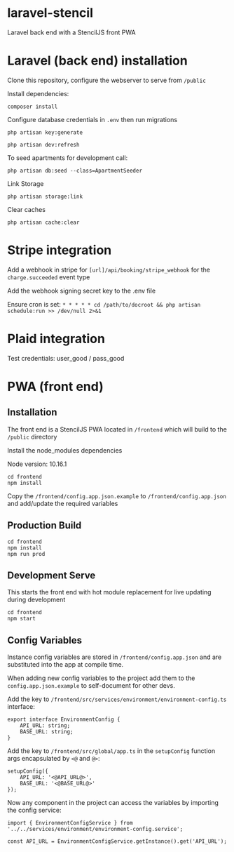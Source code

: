 # laravel-stencil
Laravel back end with a StencilJS front PWA

# Laravel (back end) installation

Clone this repository, configure the webserver to serve from `/public`

Install dependencies:

`composer install`

Configure database credentials in `.env` then run migrations

`php artisan key:generate`

`php artisan dev:refresh`

To seed apartments for development call:

`php artisan db:seed --class=ApartmentSeeder`

Link Storage

`php artisan storage:link`

Clear caches

`php artisan cache:clear`

# Stripe integration

Add a webhook in stripe for `[url]/api/booking/stripe_webhook` for the `charge.succeeded` event type

Add the webhook signing secret key to the .env file

Ensure cron is set: `* * * * * cd /path/to/docroot && php artisan schedule:run >> /dev/null 2>&1`

# Plaid integration

Test credentials: user_good / pass_good

# PWA (front end)

## Installation
The front end is a StencilJS PWA located in `/frontend` which will build to the `/public` directory

Install the node_modules dependencies

Node version: 10.16.1

    cd frontend
    npm install

Copy the `/frontend/config.app.json.example` to `/frontend/config.app.json` and add/update the required variables

## Production Build

    cd frontend
    npm install
    npm run prod

## Development Serve
This starts the front end with hot module replacement for live updating during development

    cd frontend
    npm start

## Config Variables
Instance config variables are stored in `/frontend/config.app.json` and are substituted into the app at compile time.

When adding new config variables to the project add them to the `config.app.json.example` to self-document for other devs.

Add the key to `/frontend/src/services/environment/environment-config.ts` interface:

    export interface EnvironmentConfig {
        API_URL: string;
        BASE_URL: string;
    }

Add the key to `/frontend/src/global/app.ts` in the `setupConfig` function args encapsulated by `<@` and `@>`:

    setupConfig({
        API_URL: '<@API_URL@>',
        BASE_URL: '<@BASE_URL@>'
    });

Now any component in the project can access the variables by importing the config service:

    import { EnvironmentConfigService } from '../../services/environment/environment-config.service';

    const API_URL = EnvironmentConfigService.getInstance().get('API_URL');
